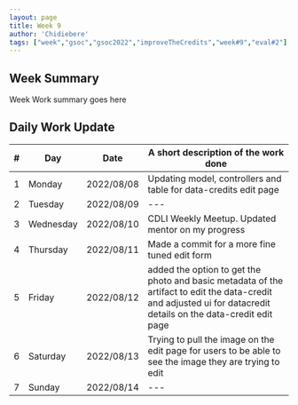 ```yaml
---
layout: page
title: Week 9
author: 'Chidiebere'
tags: ["week","gsoc","gsoc2022","improveTheCredits","week#9","eval#2"]
---
```


## Week Summary

Week Work summary goes here 

## Daily Work Update

|\#|Day|Date|A short description of the work done|  
|---	|---	|---	|---	|  
|1   	| Monday 	|   2022/08/08	| Updating model, controllers and table for data-credits edit page |  
|2   	| Tuesday  	|   2022/08/09	| ---	|  
|3   	| Wednesday |  2022/08/10 	|CDLI Weekly Meetup. Updated mentor on my progress|  
|4   	| Thursday  |   2022/08/11	| Made a commit for a more fine tuned edit form |  
|5   	| Friday  	|   2022/08/12	|added the option to get the photo and basic metadata of the artifact to edit the data-credit and adjusted ui for datacredit details on the data-credit edit page|  
|6   	| Saturday  |  2022/08/13	| Trying to pull the image on the edit page for users to be able to see the image they are trying to edit |  
|7   	| Sunday  	|   2022/08/14	| --- |  
